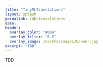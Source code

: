 ```yaml
---
title: "TinyMLTranslations"
layout: splash
permalink: /4D/translations
date: 
header:
  overlay_color: "#00A"
  overlay_filter: "0.5"
  overlay_image: /assets/images/banner.jpg
excerpt: "TBD"
---
```


TBD